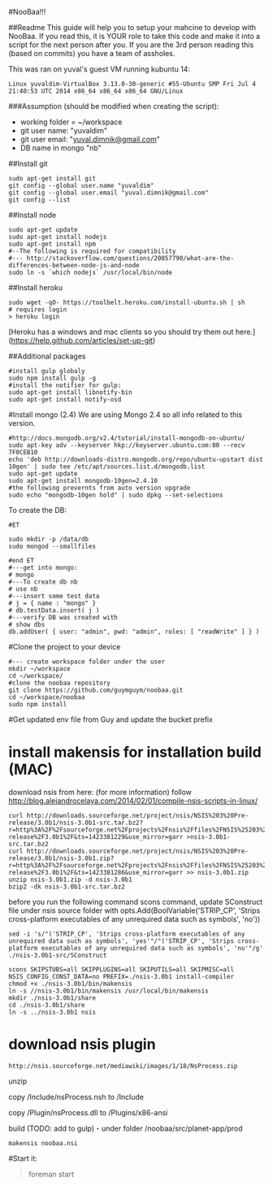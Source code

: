 #NooBaa!!!


##Readme
This guide will help you to setup your mahcine to develop with NooBaa.
If you read this, it is YOUR role to take this code and make it into a script for the next person after you.
If you are the 3rd person reading this (based on commits) you have a team of assholes. 

This was ran on yuval's guest VM running kubuntu 14: 

`Linux yuvaldim-VirtualBox 3.13.0-30-generic #55-Ubuntu SMP Fri Jul 4 21:40:53 UTC 2014 x86_64 x86_64 x86_64 GNU/Linux`

###Assumption (should be modified when creating the script):
* working folder = ~/workspace
* git user name: "yuvaldim"
* git user email: "yuval.dimnik@gmail.com"
* DB name in mongo "nb"

##Install git
```
sudo apt-get install git
git config --global user.name "yuvaldim"
git config --global user.email "yuval.dimnik@gmail.com"
git config --list
```

##Install node
```
sudo apt-get update
sudo apt-get install nodejs
sudo apt-get install npm
#--The following is required for compatibility
#--- http://stackoverflow.com/questions/20057790/what-are-the-differences-between-node-js-and-node
sudo ln -s `which nodejs` /usr/local/bin/node
```

##Install heroku
```
sudo wget -qO- https://toolbelt.heroku.com/install-ubuntu.sh | sh
# requires login
> heroku login
```
[Heroku has a windows and mac clients so you should try them out here.] (https://help.github.com/articles/set-up-git)

##Additional packages
```
#install gulp globaly
sudo npm install gulp -g
#install the notifier for gulp:
sudo apt-get install libnotify-bin
sudo apt-get install notify-osd
```

#Install mongo (2.4)
We are using Mongo 2.4 so all info related to this version. 
```
#http://docs.mongodb.org/v2.4/tutorial/install-mongodb-on-ubuntu/
sudo apt-key adv --keyserver hkp://keyserver.ubuntu.com:80 --recv 7F0CEB10
echo 'deb http://downloads-distro.mongodb.org/repo/ubuntu-upstart dist 10gen' | sudo tee /etc/apt/sources.list.d/mongodb.list
sudo apt-get update
sudo apt-get install mongodb-10gen=2.4.10
#the following prevernts from auto version upgrade
sudo echo "mongodb-10gen hold" | sudo dpkg --set-selections
```
To create the DB:
```
#ET

sudo mkdir -p /data/db
sudo mongod --smallfiles

#end ET
#---get into mongo:
# mongo
#---To create db nb
# use nb
#---insert some test data
# j = { name : "mongo" }
# db.testData.insert( j )
#---verify DB was created with 
# show dbs
db.addUser( { user: "admin", pwd: "admin", roles: [ "readWrite" ] } )
```
#Clone the project to your device
```
#--- create workspace folder under the user
mkdir ~/workspace
cd ~/workspace/
#clone the noobaa repository
git clone https://github.com/guymguym/noobaa.git
cd ~/workspace/noobaa
sudo npm install
```
#Get updated env file from Guy and update the bucket prefix

# install makensis for installation build (MAC)
download nsis from here:
(for more information) follow http://blog.alejandrocelaya.com/2014/02/01/compile-nsis-scripts-in-linux/
```
curl http://downloads.sourceforge.net/project/nsis/NSIS%203%20Pre-release/3.0b1/nsis-3.0b1-src.tar.bz2?r=http%3A%2F%2Fsourceforge.net%2Fprojects%2Fnsis%2Ffiles%2FNSIS%25203%2520Pre-release%2F3.0b1%2F&ts=1423381229&use_mirror=garr >nsis-3.0b1-src.tar.bz2
curl http://downloads.sourceforge.net/project/nsis/NSIS%203%20Pre-release/3.0b1/nsis-3.0b1.zip?r=http%3A%2F%2Fsourceforge.net%2Fprojects%2Fnsis%2Ffiles%2FNSIS%25203%2520Pre-release%2F3.0b1%2F&ts=1423381286&use_mirror=garr >> nsis-3.0b1.zip
unzip nsis-3.0b1.zip -d nsis-3.0b1
bzip2 -dk nsis-3.0b1-src.tar.bz2
```
before you run the following command scons command, update SConstruct file under nsis source folder with 
opts.Add(BoolVariable('STRIP_CP', 'Strips cross-platform executables of any unrequired data such as symbols', 'no'))
```
sed -i 's/"('STRIP_CP', 'Strips cross-platform executables of any unrequired data such as symbols', 'yes'"/"('STRIP_CP', 'Strips cross-platform executables of any unrequired data such as symbols', 'no'"/g' ./nsis-3.0b1-src/SConstruct

scons SKIPSTUBS=all SKIPPLUGINS=all SKIPUTILS=all SKIPMISC=all NSIS_CONFIG_CONST_DATA=no PREFIX=./nsis-3.0b1 install-compiler
chmod +x ./nsis-3.0b1/bin/makensis
ln -s //nsis-3.0b1/bin/makensis /usr/local/bin/makensis
mkdir ./nsis-3.0b1/share
cd ./nsis-3.0b1/share
ln -s ../nsis-3.0b1 nsis
```

# download nsis plugin 

```
http://nsis.sourceforge.net/mediawiki/images/1/18/NsProcess.zip
```
unzip

copy <extracted folder>/Include/nsProcess.nsh to <nsis folder>/Include

copy <extracted folder>/Plugin/nsProcess.dll to <nsis folder>/Plugins/x86-ansi

build (TODO: add to gulp) - under folder /noobaa/src/planet-app/prod

```
makensis noobaa.nsi
```

#Start it:
> foreman start
